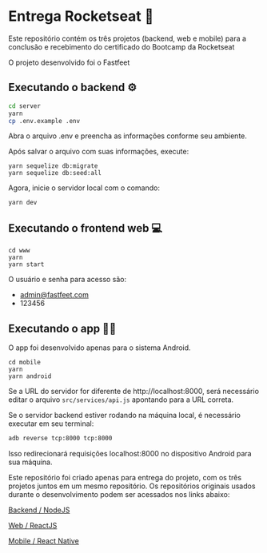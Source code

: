 # Entrega Rocketseat 🚀

Este repositório contém os três projetos (backend, web e mobile) para a conclusão e recebimento do certificado do Bootcamp da Rocketseat

O projeto desenvolvido foi o Fastfeet

## Executando o backend ⚙

```sh
cd server
yarn
cp .env.example .env
```

Abra o arquivo .env e preencha as informações conforme seu ambiente.

Após salvar o arquivo com suas informações, execute:

```
yarn sequelize db:migrate
yarn sequelize db:seed:all
```

Agora, inicie o servidor local com o comando:

```
yarn dev
```

## Executando o frontend web 💻

```
cd www
yarn
yarn start
```

O usuário e senha para acesso são:

- admin@fastfeet.com
- 123456

## Executando o app 📱💜

O app foi desenvolvido apenas para o sistema Android.

```
cd mobile
yarn
yarn android
```

Se a URL do servidor for diferente de http://localhost:8000, será necessário editar o arquivo `src/services/api.js` apontando para a URL correta.

Se o servidor backend estiver rodando na máquina local, é necessário executar em seu terminal:

```sh
adb reverse tcp:8000 tcp:8000
```

Isso redirecionará requisições localhost:8000 no dispositivo Android para sua máquina.

Este repositório foi criado apenas para entrega do projeto, com os três projetos juntos em um mesmo repositório. Os repositórios originais usados durante o desenvolvimento podem ser acessados nos links abaixo:

[Backend / NodeJS](https://github.com/felipebergamin/gostack10-fastfeed-backend)

[Web / ReactJS](https://github.com/felipebergamin/gostack10-fastfeed-recatjs)

[Mobile / React Native](https://github.com/felipebergamin/gostack10-fastfeet-mobile)

